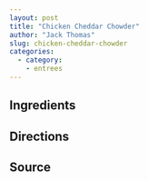 ```yaml
---
layout: post
title: "Chicken Cheddar Chowder"
author: "Jack Thomas"
slug: chicken-cheddar-chowder
categories:
  - category:
    - entrees
---
```


## Ingredients

## Directions

## Source
